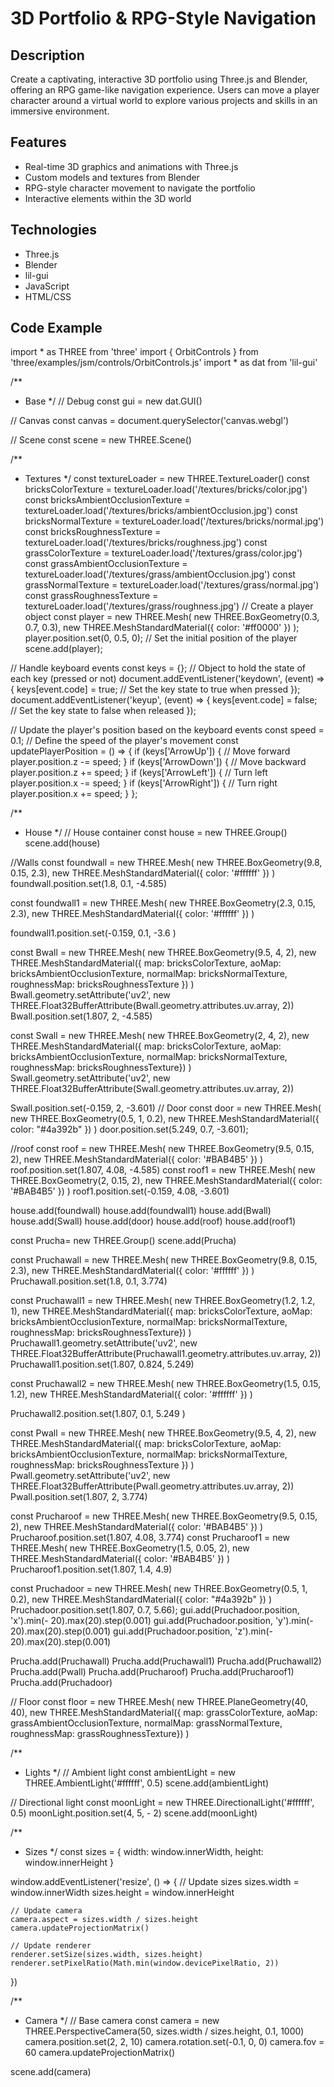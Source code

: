 # 3D Portfolio & RPG-Style Navigation

## Description
Create a captivating, interactive 3D portfolio using Three.js and Blender, offering an RPG game-like navigation experience. Users can move a player character around a virtual world to explore various projects and skills in an immersive environment.

## Features
- Real-time 3D graphics and animations with Three.js
- Custom models and textures from Blender
- RPG-style character movement to navigate the portfolio
- Interactive elements within the 3D world

## Technologies
- Three.js
- Blender
- lil-gui
- JavaScript
- HTML/CSS

## Code Example
import * as THREE from 'three'
import { OrbitControls } from 'three/examples/jsm/controls/OrbitControls.js'
import * as dat from 'lil-gui'

/**
 * Base
 */
// Debug
const gui = new dat.GUI()

// Canvas
const canvas = document.querySelector('canvas.webgl')

// Scene
const scene = new THREE.Scene()

/**
 * Textures
 */
const textureLoader = new THREE.TextureLoader()
const bricksColorTexture = textureLoader.load('/textures/bricks/color.jpg')
const bricksAmbientOcclusionTexture = textureLoader.load('/textures/bricks/ambientOcclusion.jpg')
const bricksNormalTexture = textureLoader.load('/textures/bricks/normal.jpg')
const bricksRoughnessTexture = textureLoader.load('/textures/bricks/roughness.jpg')
const grassColorTexture = textureLoader.load('/textures/grass/color.jpg')
const grassAmbientOcclusionTexture = textureLoader.load('/textures/grass/ambientOcclusion.jpg')
const grassNormalTexture = textureLoader.load('/textures/grass/normal.jpg')
const grassRoughnessTexture = textureLoader.load('/textures/grass/roughness.jpg')
// Create a player object
const player = new THREE.Mesh(
    new THREE.BoxGeometry(0.3, 0.7, 0.3),
    new THREE.MeshStandardMaterial({ color: '#ff0000' })
  );
  player.position.set(0, 0.5, 0); // Set the initial position of the player
  scene.add(player);
  
  // Handle keyboard events
  const keys = {}; // Object to hold the state of each key (pressed or not)
  document.addEventListener('keydown', (event) => {
    keys[event.code] = true; // Set the key state to true when pressed
  });
  document.addEventListener('keyup', (event) => {
    keys[event.code] = false; // Set the key state to false when released
  });
  
  // Update the player's position based on the keyboard events
  const speed = 0.1; // Define the speed of the player's movement
  const updatePlayerPosition = () => {
    if (keys['ArrowUp']) { // Move forward
      player.position.z -= speed;
    }
    if (keys['ArrowDown']) { // Move backward
      player.position.z += speed;
    }
    if (keys['ArrowLeft']) { // Turn left
      player.position.x -= speed;
    }
    if (keys['ArrowRight']) { // Turn right
      player.position.x += speed;
    }
  };

/**
 * House
 */
// House container
const house = new THREE.Group()
scene.add(house)

//Walls
const foundwall = new THREE.Mesh(
    new THREE.BoxGeometry(9.8, 0.15, 2.3),
    new THREE.MeshStandardMaterial({ color: '#ffffff' })
)
foundwall.position.set(1.8, 0.1, -4.585)

const foundwall1 = new THREE.Mesh(
    new THREE.BoxGeometry(2.3, 0.15, 2.3),
    new THREE.MeshStandardMaterial({ color: '#ffffff' })
)

foundwall1.position.set(-0.159, 0.1, -3.6 )


const Bwall = new THREE.Mesh(
    new THREE.BoxGeometry(9.5, 4, 2),
    new THREE.MeshStandardMaterial({ 
        map: bricksColorTexture,
        aoMap: bricksAmbientOcclusionTexture,
        normalMap: bricksNormalTexture,
        roughnessMap: bricksRoughnessTexture })
)
Bwall.geometry.setAttribute('uv2', new THREE.Float32BufferAttribute(Bwall.geometry.attributes.uv.array, 2))
Bwall.position.set(1.807, 2, -4.585)

const Swall = new THREE.Mesh(
    new THREE.BoxGeometry(2, 4, 2),
    new THREE.MeshStandardMaterial({ 
        map: bricksColorTexture,
        aoMap: bricksAmbientOcclusionTexture,
        normalMap: bricksNormalTexture,
        roughnessMap: bricksRoughnessTexture})
)
Swall.geometry.setAttribute('uv2', new THREE.Float32BufferAttribute(Swall.geometry.attributes.uv.array, 2))

Swall.position.set(-0.159, 2, -3.601)
// Door
const door = new THREE.Mesh(
    new THREE.BoxGeometry(0.5, 1, 0.2),
    new THREE.MeshStandardMaterial({ color: "#4a392b" })
)
door.position.set(5.249, 0.7, -3.601);

//roof
const roof = new THREE.Mesh(
    new THREE.BoxGeometry(9.5, 0.15, 2),
    new THREE.MeshStandardMaterial({ color: '#BAB4B5' })
)
roof.position.set(1.807, 4.08, -4.585)
const roof1 = new THREE.Mesh(
    new THREE.BoxGeometry(2, 0.15, 2),
    new THREE.MeshStandardMaterial({ color: '#BAB4B5' })
)
roof1.position.set(-0.159, 4.08, -3.601)

house.add(foundwall)
house.add(foundwall1)
house.add(Bwall)
house.add(Swall)
house.add(door)
house.add(roof)
house.add(roof1)

const Prucha= new THREE.Group()
scene.add(Prucha)

const Pruchawall = new THREE.Mesh(
    new THREE.BoxGeometry(9.8, 0.15, 2.3),
    new THREE.MeshStandardMaterial({ color: '#ffffff' })
)
Pruchawall.position.set(1.8, 0.1, 3.774)

const Pruchawall1 = new THREE.Mesh(
    new THREE.BoxGeometry(1.2, 1.2, 1),
    new THREE.MeshStandardMaterial({ 
        map: bricksColorTexture,
        aoMap: bricksAmbientOcclusionTexture,
        normalMap: bricksNormalTexture,
        roughnessMap: bricksRoughnessTexture})
)
Pruchawall1.geometry.setAttribute('uv2', new THREE.Float32BufferAttribute(Pruchawall1.geometry.attributes.uv.array, 2))
Pruchawall1.position.set(1.807, 0.824, 5.249)

const Pruchawall2 = new THREE.Mesh(
    new THREE.BoxGeometry(1.5, 0.15, 1.2),
    new THREE.MeshStandardMaterial({ color: '#ffffff' })
)

Pruchawall2.position.set(1.807, 0.1, 5.249 )

const Pwall = new THREE.Mesh(
    new THREE.BoxGeometry(9.5, 4, 2),
    new THREE.MeshStandardMaterial({ 
        map: bricksColorTexture,
        aoMap: bricksAmbientOcclusionTexture,
        normalMap: bricksNormalTexture,
        roughnessMap: bricksRoughnessTexture })
)
Pwall.geometry.setAttribute('uv2', new THREE.Float32BufferAttribute(Pwall.geometry.attributes.uv.array, 2))
Pwall.position.set(1.807, 2, 3.774)

const Prucharoof = new THREE.Mesh(
    new THREE.BoxGeometry(9.5, 0.15, 2),
    new THREE.MeshStandardMaterial({ color: '#BAB4B5' })
)
Prucharoof.position.set(1.807, 4.08, 3.774)
const Prucharoof1 = new THREE.Mesh(
    new THREE.BoxGeometry(1.5, 0.05, 2),
    new THREE.MeshStandardMaterial({ color: '#BAB4B5' })
)
Prucharoof1.position.set(1.807, 1.4, 4.9)

const Pruchadoor = new THREE.Mesh(
    new THREE.BoxGeometry(0.5, 1, 0.2),
    new THREE.MeshStandardMaterial({ color: "#4a392b" })
)
Pruchadoor.position.set(1.807, 0.7, 5.66);
gui.add(Pruchadoor.position, 'x').min(- 20).max(20).step(0.001)
gui.add(Pruchadoor.position, 'y').min(- 20).max(20).step(0.001)
gui.add(Pruchadoor.position, 'z').min(- 20).max(20).step(0.001)


Prucha.add(Pruchawall)
Prucha.add(Pruchawall1)
Prucha.add(Pruchawall2)
Prucha.add(Pwall)
Prucha.add(Prucharoof)
Prucha.add(Prucharoof1)
Prucha.add(Pruchadoor)

// Floor
const floor = new THREE.Mesh(
    new THREE.PlaneGeometry(40, 40),
    new THREE.MeshStandardMaterial({ 
        map: grassColorTexture,
        aoMap: grassAmbientOcclusionTexture,
        normalMap: grassNormalTexture,
        roughnessMap: grassRoughnessTexture})
)

/**
 * Lights
 */
// Ambient light
const ambientLight = new THREE.AmbientLight('#ffffff', 0.5)
scene.add(ambientLight)

// Directional light
const moonLight = new THREE.DirectionalLight('#ffffff', 0.5)
moonLight.position.set(4, 5, - 2)
scene.add(moonLight)

/**
 * Sizes
 */
const sizes = {
    width: window.innerWidth,
    height: window.innerHeight
}

window.addEventListener('resize', () =>
{
    // Update sizes
    sizes.width = window.innerWidth
    sizes.height = window.innerHeight

    // Update camera
    camera.aspect = sizes.width / sizes.height
    camera.updateProjectionMatrix()

    // Update renderer
    renderer.setSize(sizes.width, sizes.height)
    renderer.setPixelRatio(Math.min(window.devicePixelRatio, 2))
})

/**
 * Camera
 */
// Base camera
const camera = new THREE.PerspectiveCamera(50, sizes.width / sizes.height, 0.1, 1000)
camera.position.set(2, 2, 10)
camera.rotation.set(-0.1, 0, 0)
camera.fov = 60
camera.updateProjectionMatrix()


scene.add(camera)
